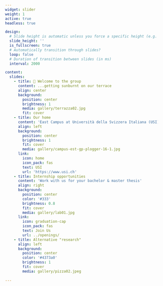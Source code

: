 ```yaml
---
widget: slider
weight: 1
active: true
headless: true

design:
  # Slide height is automatic unless you force a specific height (e.g. '400px')
  slide_height: ''
  is_fullscreen: true
  # Automatically transition through slides?
  loop: false
  # Duration of transition between slides (in ms)
  interval: 2000

content:
  slides:
    - title: 👋 Welcome to the group
      content: ...getting sunburnt on our terrace
      align: center
      background:
        position: center
        brightness: 1
        media: gallery/terrazza02.jpg
        fit: cover
    - title: Our home
      content: 'East Campus at Università della Svizzera Italiana (USI)'
      align: left
      background:
        position: center
        brightness: 1
        fit: cover
        media: gallery/campus-est-gp-plogger-16-1.jpg
      link:
        icon: home
        icon_pack: fas
        text: USI
        url: 'https://www.usi.ch'
    - title: Internship opportunities
      content: 'Work with us for your bachelor & master thesis'
      align: right
      background:
        position: center
        color: '#333'
        brightness: 0.8
        fit: cover
        media: gallery/lab01.jpg
      link:
        icon: graduation-cap
        icon_pack: fas
        text: Join Us
        url: ../openings/
    - title: Alternative "research"
      align: left
      background:
        position: center
        color: '#4373a0'
        brightness: 1
        fit: cover
        media: gallery/pizza02.jpeg
    
---
```


